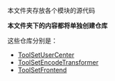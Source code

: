 本文件夹存放各个模块的源代码


**本文件夹下的内容都将单独创建仓库**

这些仓库分别是：

* [ToolSetUserCenter](https://github.com/SnowPhoenix0105/ToolSetUserCenter)
* [ToolSetEncodeTransformer](https://github.com/SnowPhoenix0105/ToolSetEncodeTransformer)
* [ToolSetFrontend](https://github.com/SnowPhoenix0105/ToolSetFrontend)
